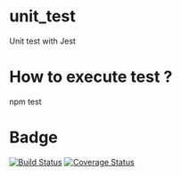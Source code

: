 # unit_test
Unit test with Jest

# How to execute test ?
npm test

# Badge 

[![Build Status](https://travis-ci.com/MrDydymaxx/mds_b3_LADERRIERE_Dylan_dev_unit.svg?branch=main)](https://travis-ci.com/MrDydymaxx/mds_b3_LADERRIERE_Dylan_dev_unit)
[![Coverage Status](https://coveralls.io/repos/github/MrDydymaxx/mds_b3_LADERRIERE_Dylan_dev_unit/badge.svg?branch=main)](https://coveralls.io/github/MrDydymaxx/mds_b3_LADERRIERE_Dylan_dev_unit?branch=main)
